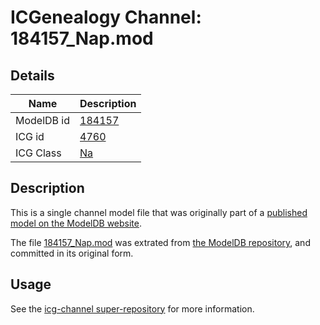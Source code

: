 # ICGenealogy Channel: 184157\_Nap.mod

## Details

Name | Description
---- | -----------
ModelDB id | [184157](http://senselab.med.yale.edu/ModelDB/ShowModel.cshtml?model=184157)
ICG id | [4760](http://icg.neurotheory.ox.ac.uk/channels/2/4760)
ICG Class | [Na](http://icg.neurotheory.ox.ac.uk/channels/2)

## Description

This is a single channel model file that was originally part of a [published model on the ModelDB website](http://senselab.med.yale.edu/mModelDB/ShowModel.cshtml?model=184157).

The file [184157\_Nap.mod](184157_Nap.mod) was extrated from [the ModelDB repository](http://senselab.med.yale.edu/ModelDB/ShowModel.cshtml?model=184157), and committed in its original form.

## Usage

See the [icg-channel super-repository](https://github.com/icgenealogy/icg-channels) for more information.